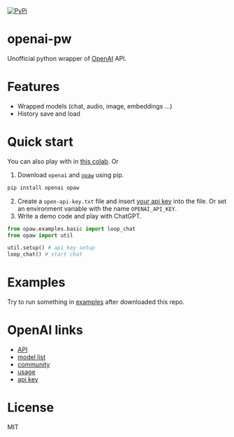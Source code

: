 [![PyPi](https://img.shields.io/pypi/v/opaw)](https://pypi.org/project/opaw/)


# openai-pw
Unofficial python wrapper of [OpenAI](https://openai.com/) API.


# Features
- Wrapped models (chat, audio, image, embeddings ...)
- History save and load


# Quick start
You can also play with in [this colab](https://colab.research.google.com/drive/1nJ1-YwLMSxSVx092uBVoarvuVUyt65xC?usp=drive_link). Or

1. Download `openai` and [`opaw`](https://pypi.org/project/opaw/) using pip. 
```cmd
pip install openai opaw
```
2. Create a `open-api-key.txt` file and insert [your api key](https://platform.openai.com/account/api-keys) into the file. Or set an environment variable with the name `OPENAI_API_KEY`.
3. Write a demo code and play with ChatGPT.
```py
from opaw.examples.basic import loop_chat 
from opaw import util

util.setup() # api key setup
loop_chat() # start chat
```


# Examples
Try to run something in [examples](opaw/examples) after downloaded this repo.


# OpenAI links
- [API](https://platform.openai.com/docs/api-reference/introduction)
- [model list](https://platform.openai.com/docs/models)
- [community](https://community.openai.com/)
- [usage](https://platform.openai.com/account/usage)
- [api key](https://platform.openai.com/account/api-keys)


# License
MIT